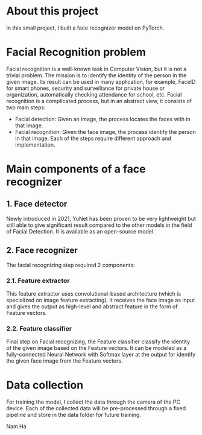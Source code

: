 # About this project
In this small project, I built a face recognizer model on PyTorch.

# Facial Recognition problem
  Facial recognition is a well-known task in Computer Vision, but it is not a trivial problem. The mission is to identify the identity of the person in the given image. Its result can be used in many application, for example, FaceID for smart phones, security and surveillance for private house or organization, automatically checking attendance for school, etc.
  Facial recognition is a complicated process, but in an abstract view, it consists of two main steps:
  - Facial detection: Given an image, the process locates the faces with in that image.
  - Facial recognition: Given the face image, the process identify the person in that image.
  Each of the steps require different approach and implementation.
# Main components of a face recognizer
## 1. Face detector
Newly introduced in 2021, YuNet has been proven to be very lightweight but still able to give significant result compared to the other models in the field of Facial Detection. It is available as an open-source model.

## 2. Face recognizer
The facial recognizing step required 2 components:
### 2.1. Feature extractor
This feature extractor uses convolutional-based architecture (which is specialized on image feature extracting). It receives the face image as input and gives the output as high-level and abstract feature in the form of Feature vectors.
### 2.2. Feature classifier
Final step on Facial recognizing, the Feature classifier classify the identity of the given image based on the Feature vectors. It can be modeled as a fully-connected Neural Network with Softmax layer at the output for identify the given face image from the Feature vectors.

# Data collection
For training the model, I collect the data through the camera of the PC device. Each of the collected data will be pre-processed through a fixed pipeline and store in the data folder for future training.

Nam Ha
